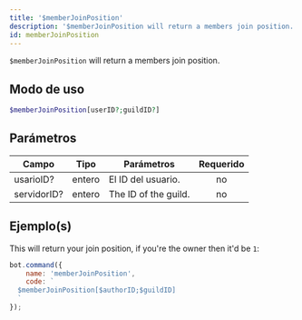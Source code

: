 ```yaml
---
title: '$memberJoinPosition'
description: '$memberJoinPosition will return a members join position.'
id: memberJoinPosition
---
```


`$memberJoinPosition` will return a members join position.

## Modo de uso

```php
$memberJoinPosition[userID?;guildID?]
```

## Parámetros

| Campo       | Tipo   | Parámetros           | Requerido |
| ----------- | ------ | -------------------- |:---------:|
| usarioID?   | entero | El ID del usuario.   |    no     |
| servidorID? | entero | The ID of the guild. |    no     |

## Ejemplo(s)

This will return your join position, if you're the owner then it'd be `1`:

```javascript
bot.command({
    name: 'memberJoinPosition',
    code: `
  $memberJoinPosition[$authorID;$guildID]
  `
});
```
